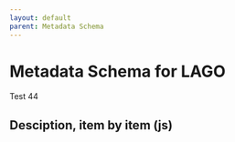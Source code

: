 ```yaml
---
layout: default
parent: Metadata Schema
---
```


# Metadata Schema for LAGO

Test 44

## Desciption, item by item (js) 

<script src="https://code.jquery.com/jquery-3.2.1.min.js"></script>
<script>
$().ready(function(){
    $.getJSON( "/DMP/schema/lagoSchema.jsonld", function( data ) {
	        $('#text').append(data["@graph"][3]["@id"]); 
        	var graphelements = data["@graph"];
		for (i=1; i<=2; i++) {
		    	var id=data["@graph"][i]["@id"];
			$('#text').append(i);
		}		

    });
});
</script>
 
<div id="text"></div>




